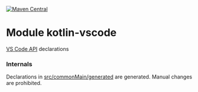 [![Maven Central](https://img.shields.io/maven-central/v/org.jetbrains.kotlin-wrappers/kotlin-vscode)](https://search.maven.org/artifact/org.jetbrains.kotlin-wrappers/kotlin-vscode)

# Module kotlin-vscode

[VS Code API](https://code.visualstudio.com/api/references/vscode-api) declarations

### Internals

Declarations in [src/commonMain/generated](./src/commonMain/generated) are generated.
Manual changes are prohibited.
